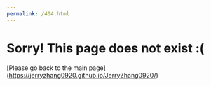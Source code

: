```yaml
---
permalink: /404.html
---
```


# Sorry! This page does not exist :(

[Please go back to the main page] (https://jerryzhang0920.github.io/JerryZhang0920/)
